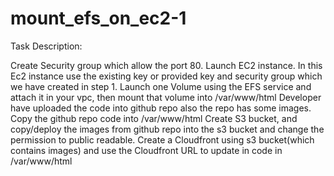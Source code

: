 # mount_efs_on_ec2-1
Task Description:

Create Security group which allow the port 80.
Launch EC2 instance.
In this Ec2 instance use the existing key or provided key and security group which we have created in step 1.
Launch one Volume using the EFS service and attach it in your vpc, then mount that volume into /var/www/html
Developer have uploaded the code into github repo also the repo has some images.
Copy the github repo code into /var/www/html
Create S3 bucket, and copy/deploy the images from github repo into the s3 bucket and change the permission to public readable.
Create a Cloudfront using s3 bucket(which contains images) and use the Cloudfront URL to update in code in /var/www/html